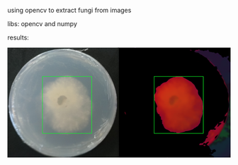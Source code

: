 using opencv to extract fungi from images

libs: opencv and numpy

results:
<div align="center"><img src="image/result.png" /></div>

